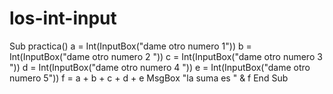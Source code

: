 # los-int-input
Sub practica()   a = Int(InputBox("dame otro numero 1"))   b = Int(InputBox("dame otro numero 2 "))   c = Int(InputBox("dame otro numero 3 "))   d = Int(InputBox("dame otro numero 4 "))   e = Int(InputBox("dame otro numero 5"))      f = a + b + c + d + e      MsgBox "la suma es  " &amp; f     End Sub
